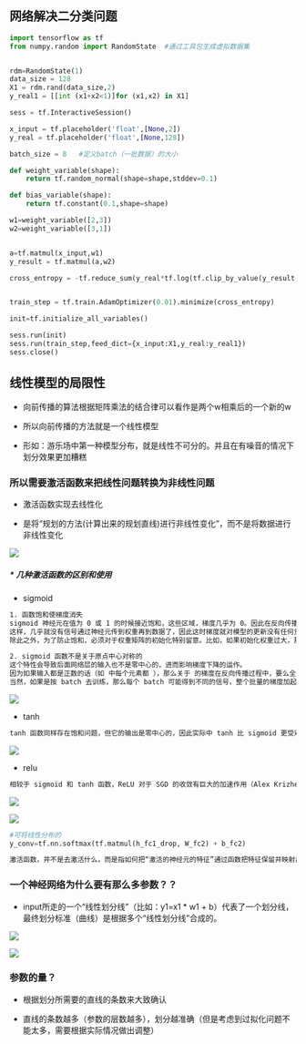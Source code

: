 ## 网络解决二分类问题

```python
import tensorflow as tf
from numpy.random import RandomState  #通过工具包生成虚拟数据集


rdm=RandomState(1)
data_size = 128
X1 = rdm.rand(data_size,2)
y_real1 = [[int (x1+x2<1)]for (x1,x2) in X1]

sess = tf.InteractiveSession()

x_input = tf.placeholder('float',[None,2])
y_real = tf.placeholder('float',[None,128])

batch_size = 8   #定义batch（一批数据）的大小

def weight_variable(shape):
    return tf.random_normal(shape=shape,stddev=0.1)

def bias_variable(shape):
    return tf.constant(0.1,shape=shape)

w1=weight_variable([2,3])
w2=weight_variable([3,1])


a=tf.matmul(x_input,w1)
y_result = tf.matmul(a,w2)

cross_entropy = -tf.reduce_sum(y_real*tf.log(tf.clip_by_value(y_result,1e-10,1.0)))


train_step = tf.train.AdamOptimizer(0.01).minimize(cross_entropy)

init=tf.initialize_all_variables()

sess.run(init)
sess.run(train_step,feed_dict={x_input:X1,y_real:y_real1})
sess.close()
```

## 线性模型的局限性

* 向前传播的算法根据矩阵乘法的结合律可以看作是两个w相乘后的一个新的w

* 所以向前传播的方法就是一个线性模型

* 形如：游乐场中第一种模型分布，就是线性不可分的。并且在有噪音的情况下划分效果更加糟糕

### 所以需要激活函数来把线性问题转换为非线性问题

* 激活函数实现去线性化

* 是将“规划的方法(计算出来的规划直线)进行非线性变化”，而不是将数据进行非线性变化


![](http://img.blog.csdn.net/20160630114839844)

##### * 几种激活函数的区别和使用

* sigmoid

```txt
1. 函数饱和使梯度消失
sigmoid 神经元在值为 0 或 1 的时候接近饱和，这些区域，梯度几乎为 0。因此在反向传播时，这个局部梯度会与整个代价函数关于该单元输出的梯度相乘，结果也会接近为 0 。
这样，几乎就没有信号通过神经元传到权重再到数据了，因此这时梯度就对模型的更新没有任何贡献。
除此之外，为了防止饱和，必须对于权重矩阵的初始化特别留意。比如，如果初始化权重过大，那么大多数神经元将会饱和，导致网络就几乎不学习。

2. sigmoid 函数不是关于原点中心对称的
这个特性会导致后面网络层的输入也不是零中心的，进而影响梯度下降的运作。
因为如果输入都是正数的话（如 中每个元素都 ），那么关于 的梯度在反向传播过程中，要么全是正数，要么全是负数（具体依据整个表达式 而定），这将会导致梯度下降权重更新时出现 z 字型的下降。
当然，如果是按 batch 去训练，那么每个 batch 可能得到不同的信号，整个批量的梯度加起来后可以缓解这个问题。因此，该问题相对于上面的神经元饱和问题来说只是个小麻烦，没有那么严重。
```
![](https://upload.wikimedia.org/wikipedia/commons/thumb/8/88/Logistic-curve.svg/600px-Logistic-curve.svg.png)

* tanh

```txt
tanh 函数同样存在饱和问题，但它的输出是零中心的，因此实际中 tanh 比 sigmoid 更受欢迎。
```

![](http://mathworld.wolfram.com/images/interactive/TanhReal.gif)

* relu

```txt
相较于 sigmoid 和 tanh 函数，ReLU 对于 SGD 的收敛有巨大的加速作用（Alex Krizhevsky 指出有 6 倍之多）。有人认为这是由它的线性、非饱和的公式导致的。
```

![](https://cs231n.github.io/assets/nn1/relu.jpeg)

![](http://7pn4yt.com1.z0.glb.clouddn.com/blog-relu-perf.png)
```python
#可将线性分布的
y_conv=tf.nn.softmax(tf.matmul(h_fc1_drop, W_fc2) + b_fc2)
```

```txt
激活函数，并不是去激活什么，而是指如何把“激活的神经元的特征”通过函数把特征保留并映射出来（保留特征，去除一些数据中是的冗余），这是神经网络能解决非线性问题关键
```

### 一个神经网络为什么要有那么多参数？？

* input所走的一个“线性划分线”（比如：y1=x1 * w1 + b）代表了一个划分线，最终划分标准（曲线）是根据多个“线性划分线”合成的。

![](http://img.blog.csdn.net/20160630103416973)

![](http://img.blog.csdn.net/20160630104959185)
### 参数的量？

* 根据划分所需要的直线的条数来大致确认

* 直线的条数越多（参数的层数越多），划分越准确（但是考虑到过拟化问题不能太多，需要根据实际情况做出调整）
